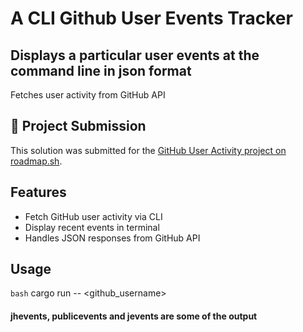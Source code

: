 # A CLI Github User Events Tracker
## Displays a particular user events at the command line in json format

Fetches user activity from GitHub API

## 📌 Project Submission

This solution was submitted for the [GitHub User Activity project on roadmap.sh](https://roadmap.sh/projects/github-user-activity?fl=1).


## Features
- Fetch GitHub user activity via CLI
- Display recent events in terminal
- Handles JSON responses from GitHub API

## Usage
```bash```
cargo run -- <github_username>


#### jhevents, publicevents and jevents are some of the output

